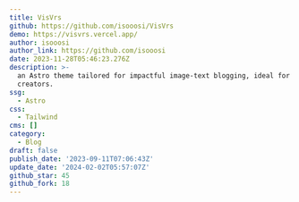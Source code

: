 ```yaml
---
title: VisVrs
github: https://github.com/isooosi/VisVrs
demo: https://visvrs.vercel.app/
author: isooosi
author_link: https://github.com/isooosi
date: 2023-11-28T05:46:23.276Z
description: >-
  an Astro theme tailored for impactful image-text blogging, ideal for content
  creators.
ssg:
  - Astro
css:
  - Tailwind
cms: []
category:
  - Blog
draft: false
publish_date: '2023-09-11T07:06:43Z'
update_date: '2024-02-02T05:57:07Z'
github_star: 45
github_fork: 18
---
```


